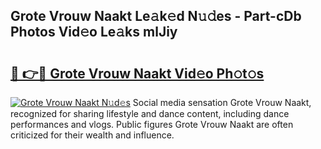## Grote Vrouw Naakt Le𝚊k𝚎d N𝚞𝚍es - Part-cDb Photos Vid𝚎o Le𝚊ks mlJiy

# <h2><a href="http://fb5tf0d.evod.top/?m=Grote+Vrouw+Naakt">🔗 👉🔴 Grote Vrouw Naakt Vid𝚎o Ph𝚘t𝚘s</a></h2>

[![Grote Vrouw Naakt N𝚞d𝚎s](https://i.imgur.com/8V9OHl7.gif)](http://fb5tf0d.evod.top/?m=Grote+Vrouw+Naakt)
Social media sensation Grote Vrouw Naakt, recognized for sharing lifestyle and dance content, including dance performances and vlogs. Public figures Grote Vrouw Naakt are often criticized for their wealth and influence. 
